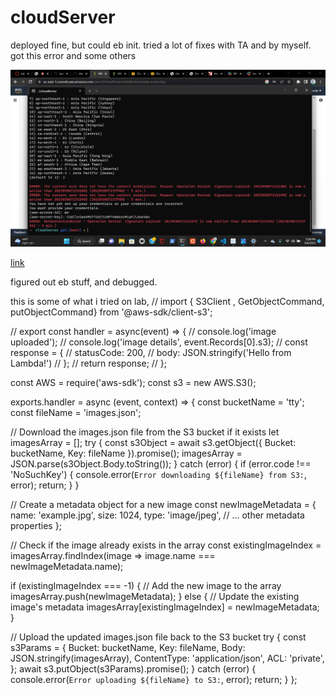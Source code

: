# cloudServer


deployed fine, but could eb init. tried a lot of fixes with TA and by myself. got this error and some others

![uml](./assets/Screenshot%20(328).png)

[link](http://cloudserver-env.eba-yv29pf3z.us-east-1.elasticbeanstalk.com/)


figured out eb stuff, and debugged.

this is some of what i tried on lab, // import { S3Client , GetObjectCommand, putObjectCommand} from '@aws-sdk/client-s3';

// export const handler = async(event) => {
//     console.log('image uploaded');
//     console.log('image details', event.Records[0].s3);
//     const response = {
//         statusCode: 200,
//         body: JSON.stringify('Hello from Lambda!')
//     };
//     return response;
// };

const AWS = require('aws-sdk');
const s3 = new AWS.S3();

exports.handler = async (event, context) => {
  const bucketName = 'tty';
  const fileName = 'images.json';

  // Download the images.json file from the S3 bucket if it exists
  let imagesArray = [];
  try {
    const s3Object = await s3.getObject({ Bucket: bucketName, Key: fileName }).promise();
    imagesArray = JSON.parse(s3Object.Body.toString());
  } catch (error) {
    if (error.code !== 'NoSuchKey') {
      console.error(`Error downloading ${fileName} from S3:`, error);
      return;
    }
  }

  // Create a metadata object for a new image
  const newImageMetadata = {
    name: 'example.jpg',
    size: 1024,
    type: 'image/jpeg',
    // ... other metadata properties
  };

  // Check if the image already exists in the array
  const existingImageIndex = imagesArray.findIndex(image => image.name === newImageMetadata.name);

  if (existingImageIndex === -1) {
    // Add the new image to the array
    imagesArray.push(newImageMetadata);
  } else {
    // Update the existing image's metadata
    imagesArray[existingImageIndex] = newImageMetadata;
  }

  // Upload the updated images.json file back to the S3 bucket
  try {
    const s3Params = {
      Bucket: bucketName,
      Key: fileName,
      Body: JSON.stringify(imagesArray),
      ContentType: 'application/json',
      ACL: 'private',
    };
    await s3.putObject(s3Params).promise();
  } catch (error) {
    console.error(`Error uploading ${fileName} to S3:`, error);
    return;
  }
};


